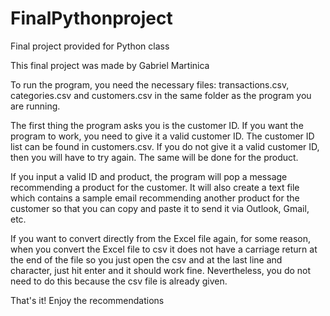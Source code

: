 # FinalPythonproject
Final project provided for Python class

This final project was made by Gabriel Martinica

To run the program, you need the necessary files: transactions.csv, categories.csv and customers.csv in the same folder as the program you are running.

The first thing the program asks you is the customer ID. If you want the program to work, you need to give it a valid customer ID. The customer ID list can be found in customers.csv. If you do not give it a valid customer ID, then you will have to try again. The same will be done for the product.

If you input a valid ID and product, the program will pop a message recommending a product for the customer. It will also create a text file which contains a sample email recommending another product for the customer so that you can copy and paste it to send it via Outlook, Gmail, etc.

If you want to convert directly from the Excel file again, for some reason, when you convert the Excel file to csv it does not have a carriage return at the end of the file so you just open the csv and at the last line and character, just hit enter and it should work fine. Nevertheless, you do not need to do this because the csv file is already given.

That's it! Enjoy the recommendations
